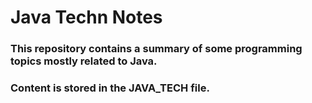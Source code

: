 # Java Techn Notes
### This repository contains a summary of some programming topics mostly related to Java.
### Content is stored in the JAVA_TECH file.